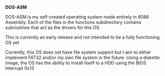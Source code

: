 **DOS-ASM**

DOS-ASM is my self-created operating system made entirely in 8086 Assembly. Each of the files in the functions subdirectory contains subroutines that act as the drivers for this OS.

This is currently an early release and not intended to be a fully functioning OS yet

Currently, this OS does not have file system support but I aim to either implement FAT32 and/or my own file system in the future. Using a diskette image, the OS has the ability to install itself to a HDD using the BIOS Interrupt 0x13
